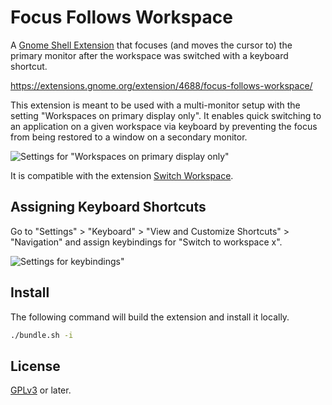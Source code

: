 # Focus Follows Workspace

A [Gnome Shell Extension][1] that focuses (and moves the cursor to) the primary monitor after the
workspace was switched with a keyboard shortcut.

https://extensions.gnome.org/extension/4688/focus-follows-workspace/

This extension is meant to be used with a multi-monitor setup with the setting "Workspaces on
primary display only". It enables quick switching to an application on a given workspace via
keyboard by preventing the focus from being restored to a window on a secondary monitor.

![Settings for "Workspaces on primary display only"](/doc/img/settings-primary-only.png)

It is compatible with the extension [Switch Workspace][2].

## Assigning Keyboard Shortcuts

Go to "Settings" > "Keyboard" > "View and Customize Shortcuts" > "Navigation" and assign keybindings for "Switch to workspace x".

![Settings for keybindings"](/doc/img/settings-keybindings.png)

## Install

The following command will build the extension and install it locally.

```sh
./bundle.sh -i
```

## License

[GPLv3](https://www.gnu.org/licenses/gpl-3.0.html) or later.


[1]: https://wiki.gnome.org/Projects/GnomeShell/Extensions
[2]: https://extensions.gnome.org/extension/1231/switch-workspace/
